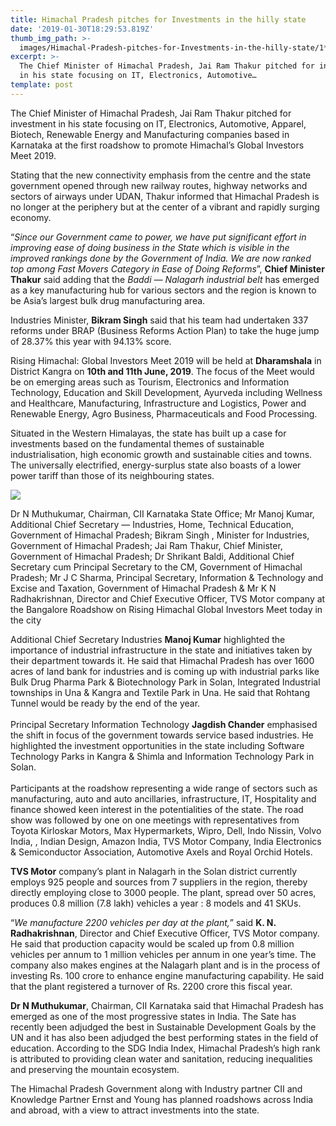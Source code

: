 ```yaml
---
title: Himachal Pradesh pitches for Investments in the hilly state
date: '2019-01-30T18:29:53.819Z'
thumb_img_path: >-
  images/Himachal-Pradesh-pitches-for-Investments-in-the-hilly-state/1*ZaCabC0w-cxUngT18Htpxg.jpeg
excerpt: >-
  The Chief Minister of Himachal Pradesh, Jai Ram Thakur pitched for investment
  in his state focusing on IT, Electronics, Automotive…
template: post
---
```

The Chief Minister of Himachal Pradesh, Jai Ram Thakur pitched for investment in his state focusing on IT, Electronics, Automotive, Apparel, Biotech, Renewable Energy and Manufacturing companies based in Karnataka at the first roadshow to promote Himachal’s Global Investors Meet 2019.

Stating that the new connectivity emphasis from the centre and the state government opened through new railway routes, highway networks and sectors of airways under UDAN, Thakur informed that Himachal Pradesh is no longer at the periphery but at the center of a vibrant and rapidly surging economy.

“*Since our Government came to power, we have put significant effort in improving ease of doing business in the State which is visible in the improved rankings done by the Government of India. We are now ranked top among Fast Movers Category in Ease of Doing Reforms*”, **Chief Minister Thakur** said adding that the *Baddi — Nalagarh industrial belt* has emerged as a key manufacturing hub for various sectors and the region is known to be Asia’s largest bulk drug manufacturing area.

Industries Minister, **Bikram Singh** said that his team had undertaken 337 reforms under BRAP (Business Reforms Action Plan) to take the huge jump of 28.37% this year with 94.13% score.

Rising Himachal: Global Investors Meet 2019 will be held at **Dharamshala** in District Kangra on **10th and 11th June, 2019**. The focus of the Meet would be on emerging areas such as Tourism, Electronics and Information Technology, Education and Skill Development, Ayurveda including Wellness and Healthcare, Manufacturing, Infrastructure and Logistics, Power and Renewable Energy, Agro Business, Pharmaceuticals and Food Processing.

Situated in the Western Himalayas, the state has built up a case for investments based on the fundamental themes of sustainable industrialisation, high economic growth and sustainable cities and towns. The universally electrified, energy-surplus state also boasts of a lower power tariff than those of its neighbouring states.

![](/images/Himachal-Pradesh-pitches-for-Investments-in-the-hilly-state/1*ZaCabC0w-cxUngT18Htpxg.jpeg)

<figcaption>Dr N Muthukumar, Chairman, CII Karnataka State Office; Mr Manoj Kumar, Additional Chief Secretary — Industries, Home, Technical Education, Government of Himachal Pradesh; Bikram Singh&nbsp;, Minister for Industries, Government of Himachal Pradesh; Jai Ram Thakur, Chief Minister, Government of Himachal Pradesh; Dr Shrikant Baldi, Additional Chief Secretary cum Principal Secretary to the CM, Government of Himachal Pradesh; Mr J C Sharma, Principal Secretary, Information &amp; Technology and Excise and Taxation, Government of Himachal Pradesh &amp; Mr K N Radhakrishnan, Director and Chief Executive Officer, TVS Motor company at the Bangalore Roadshow on Rising Himachal Global Investors Meet today in the&nbsp;city</figcaption>

Additional Chief Secretary Industries **Manoj Kumar** highlighted the importance of industrial infrastructure in the state and initiatives taken by their department towards it. He said that Himachal Pradesh has over 1600 acres of land bank for industries and is coming up with industrial parks like Bulk Drug Pharma Park & Biotechnology Park in Solan, Integrated Industrial townships in Una & Kangra and Textile Park in Una. He said that Rohtang Tunnel would be ready by the end of the year.   
   
Principal Secretary Information Technology **Jagdish Chander** emphasised the shift in focus of the government towards service based industries. He highlighted the investment opportunities in the state including Software Technology Parks in Kangra & Shimla and Information Technology Park in Solan.  
   
Participants at the roadshow representing a wide range of sectors such as manufacturing, auto and auto ancillaries, infrastructure, IT, Hospitality and finance showed keen interest in the potentialities of the state. The road show was followed by one on one meetings with representatives from Toyota Kirloskar Motors, Max Hypermarkets, Wipro, Dell, Indo Nissin, Volvo India, , Indian Design, Amazon India, TVS Motor Company, India Electronics & Semiconductor Association, Automotive Axels and Royal Orchid Hotels.

**TVS Motor** company’s plant in Nalagarh in the Solan district currently employs 925 people and sources from 7 suppliers in the region, thereby directly employing close to 3000 people. The plant, spread over 50 acres, produces 0.8 million (7.8 lakh) vehicles a year : 8 models and 41 SKUs.

“*We manufacture 2200 vehicles per day at the plant,*” said **K. N. Radhakrishnan**, Director and Chief Executive Officer, TVS Motor company. He said that production capacity would be scaled up from 0.8 million vehicles per annum to 1 million vehicles per annum in one year’s time. The company also makes engines at the Nalagarh plant and is in the process of investing Rs. 100 crore to enhance engine manufacturing capability. He said that the plant registered a turnover of Rs. 2200 crore this fiscal year.

**Dr N Muthukumar**, Chairman, CII Karnataka said that Himachal Pradesh has emerged as one of the most progressive states in India. The Sate has recently been adjudged the best in Sustainable Development Goals by the UN and it has also been adjudged the best performing states in the field of education. According to the SDG India Index, Himachal Pradesh’s high rank is attributed to providing clean water and sanitation, reducing inequalities and preserving the mountain ecosystem.

The Himachal Pradesh Government along with Industry partner CII and Knowledge Partner Ernst and Young has planned roadshows across India and abroad, with a view to attract investments into the state.
